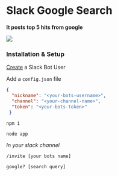 # Slack Google Search
**It posts top 5 hits from google**

![](http://i.imgur.com/rE9uR8P.png)

### Installation & Setup

[Create](https://my.slack.com/services/new/bot) a Slack Bot User

Add a `config.json` file

```json
{
  "nickname": "<your-bots-username>",
  "channel": "<your-channel-name>",
  "token": "<your-bots-token>"
 } 
```

`npm i`

`node app`

*In your slack channel*

`/invite [your bots name]`

`google? [search query]`

